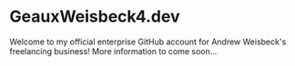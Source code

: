 # GeauxWeisbeck4.dev 

Welcome to my official enterprise GitHub account for Andrew Weisbeck's freelancing business! More information to come soon...
